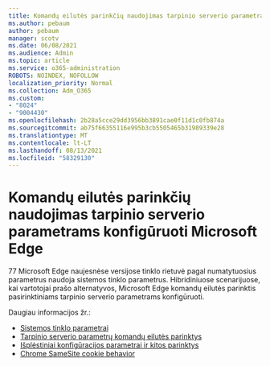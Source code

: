 ```yaml
---
title: Komandų eilutės parinkčių naudojimas tarpinio serverio parametrams konfigūruoti Microsoft Edge
ms.author: pebaum
author: pebaum
manager: scotv
ms.date: 06/08/2021
ms.audience: Admin
ms.topic: article
ms.service: o365-administration
ROBOTS: NOINDEX, NOFOLLOW
localization_priority: Normal
ms.collection: Adm_O365
ms.custom:
- "8024"
- "9004430"
ms.openlocfilehash: 2b28a5cce29dd3956bb3891cae0f11d1c0fb874a
ms.sourcegitcommit: ab75f66355116e995b3cb5505465b31989339e28
ms.translationtype: MT
ms.contentlocale: lt-LT
ms.lasthandoff: 08/13/2021
ms.locfileid: "58329130"
---
```

# <a name="use-command-line-options-to-configure-proxy-settings-in-microsoft-edge"></a>Komandų eilutės parinkčių naudojimas tarpinio serverio parametrams konfigūruoti Microsoft Edge

77 Microsoft Edge naujesnėse versijose tinklo rietuvė pagal numatytuosius parametrus naudoja sistemos tinklo parametrus. Hibridiniuose scenarijuose, kai vartotojai prašo alternatyvos, Microsoft Edge komandų eilutės parinktis pasirinktiniams tarpinio serverio parametrams konfigūruoti. 

Daugiau informacijos žr.:

- [Sistemos tinklo parametrai](https://docs.microsoft.com/deployedge/edge-learnmore-cmdline-options-proxy-settings#system-network-settings)
- [Tarpinio serverio parametrų komandų eilutės parinktys](https://docs.microsoft.com/deployedge/edge-learnmore-cmdline-options-proxy-settings#system-network-settings)
- [Išplėstiniai konfigūracijos parametrai ir kitos parinktys](https://go.microsoft.com/fwlink/?linkid=2134293)
- [Chrome SameSite cookie behavior](https://docs.microsoft.com/office365/troubleshoot/miscellaneous/chrome-behavior-affects-applications)